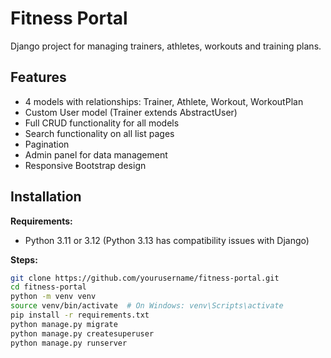 # Fitness Portal

Django project for managing trainers, athletes, workouts and training plans.

## Features

* 4 models with relationships: Trainer, Athlete, Workout, WorkoutPlan
* Custom User model (Trainer extends AbstractUser)
* Full CRUD functionality for all models
* Search functionality on all list pages
* Pagination
* Admin panel for data management
* Responsive Bootstrap design

## Installation

**Requirements:**
* Python 3.11 or 3.12 (Python 3.13 has compatibility issues with Django)

**Steps:**
```bash
git clone https://github.com/yourusername/fitness-portal.git
cd fitness-portal
python -m venv venv
source venv/bin/activate  # On Windows: venv\Scripts\activate
pip install -r requirements.txt
python manage.py migrate
python manage.py createsuperuser
python manage.py runserver
